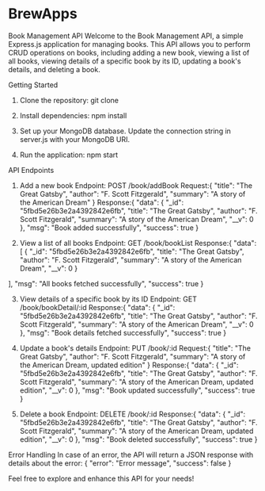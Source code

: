 # BrewApps

Book Management API
Welcome to the Book Management API, a simple Express.js application for managing books. This API allows you to perform CRUD operations on books, including adding a new book, viewing a list of all books, viewing details of a specific book by its ID, updating a book's details, and deleting a book.

Getting Started

1. Clone the repository:
   git clone <repository-url>

2. Install dependencies:
   npm install
   
3. Set up your MongoDB database. Update the connection string in server.js with your MongoDB URI.

4. Run the application:
   npm start

API Endpoints

1. Add a new book
Endpoint: POST /book/addBook
Request:{
  "title": "The Great Gatsby",
  "author": "F. Scott Fitzgerald",
  "summary": "A story of the American Dream"
}
Response:{
  "data": {
    "_id": "5fbd5e26b3e2a4392842e6fb",
    "title": "The Great Gatsby",
    "author": "F. Scott Fitzgerald",
    "summary": "A story of the American Dream",
    "__v": 0
  },
  "msg": "Book added successfully",
  "success": true
}

2. View a list of all books
Endpoint: GET /book/bookList
Response:{
  "data": [
    {
      "_id": "5fbd5e26b3e2a4392842e6fb",
      "title": "The Great Gatsby",
      "author": "F. Scott Fitzgerald",
      "summary": "A story of the American Dream",
      "__v": 0
    }
   
  ],
  "msg": "All books fetched successfully",
  "success": true
}


3. View details of a specific book by its ID
Endpoint: GET /book/bookDetail/:id
Response:{
  "data": {
    "_id": "5fbd5e26b3e2a4392842e6fb",
    "title": "The Great Gatsby",
    "author": "F. Scott Fitzgerald",
    "summary": "A story of the American Dream",
    "__v": 0
  },
  "msg": "Book details fetched successfully",
  "success": true
}


4. Update a book's details
Endpoint: PUT /book/:id
Request:{
  "title": "The Great Gatsby",
  "author": "F. Scott Fitzgerald",
  "summary": "A story of the American Dream, updated edition"
}
Response:{
  "data": {
    "_id": "5fbd5e26b3e2a4392842e6fb",
    "title": "The Great Gatsby",
    "author": "F. Scott Fitzgerald",
    "summary": "A story of the American Dream, updated edition",
    "__v": 0
  },
  "msg": "Book updated successfully",
  "success": true
}


5. Delete a book
Endpoint: DELETE /book/:id
Response:{
  "data": {
    "_id": "5fbd5e26b3e2a4392842e6fb",
    "title": "The Great Gatsby",
    "author": "F. Scott Fitzgerald",
    "summary": "A story of the American Dream, updated edition",
    "__v": 0
  },
  "msg": "Book deleted successfully",
  "success": true
}


Error Handling
In case of an error, the API will return a JSON response with details about the error:
{
  "error": "Error message",
  "success": false
}


Feel free to explore and enhance this API for your needs!



